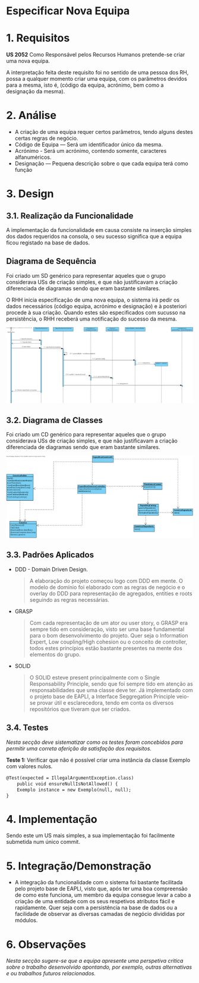  Especificar Nova Equipa
=======================================


# 1. Requisitos


**US 2052** Como Responsável pelos Recursos Humanos pretende-se criar uma nova equipa.

A interpretação feita deste requisito foi no sentido de uma pessoa dos RH, possa a qualquer momento criar uma
equipa, com os parâmetros devidos para a mesma, isto é, (código da equipa, acrónimo, bem como a designação da mesma).

# 2. Análise

- A criação de uma equipa requer certos parâmetros, tendo alguns destes certas regras de negócio.
- Código de Equipa — Será um identificador único da mesma.
- Acrónimo - Será um acrónimo, contendo somente, caracteres alfanuméricos.
- Designação — Pequena descrição sobre o que cada equipa terá como função


# 3. Design

## 3.1. Realização da Funcionalidade

A implementação da funcionalidade em causa consiste na inserção simples dos dados requeridos na consola, 
o seu sucesso significa que a equipa ficou registado na base de dados.

## Diagrama de Sequência ##

Foi criado um SD genérico para representar aqueles que o grupo considerava USs de criação simples, e que não 
justificavam a criação diferenciada de diagramas sendo que eram bastante similares.


O RHH inicia especificação de uma nova equipa, o sistema irá pedir os dados necessários (código equipa, 
acrónimo e designação) e à posteriori procede à sua criação. Quando estes são especificados com sucusso na persistência, 
o RHH receberá uma notificação do sucesso da mesma.

![SD_EspecificarGenerico.png](SD_EspecificarGenerico.png)
## 3.2. Diagrama de Classes

Foi criado um CD genérico para representar aqueles que o grupo considerava USs de criação simples, e que não 
justificavam a criação diferenciada de diagramas sendo que eram bastante similares.


![CD_EspecificarGenerico.png](CD_EspecificarGenerico.png)
## 3.3. Padrões Aplicados

* DDD - Domain Driven Design. 
    >A elaboração do projeto começou logo com DDD em mente. O modelo de domínio foi elaborado com as regras de negócio e o overlay do DDD para representação de agregados, entities e roots seguindo as regras necessárias.

* GRASP
  >Com cada representação de um ator ou user story, o GRASP era sempre tido em consideração, visto ser uma base fundamental para o bom desenvolvimento do projeto.
  > Quer seja o Information Expert, Low coupling/High cohesion ou o conceito de controller, todos estes princípios estão bastante presentes na mente dos elementos do grupo.
  
* SOLID
    > O SOLID esteve present principalmente com o Single Responsability Principle, sendo que foi sempre tido em atenção as responsabilidades que uma classe deve ter.
    >Já implementado com o projeto base de EAPLI, a Interface Seggregation Principle veio-se provar útil e esclarecedora, tendo em conta os diversos repositórios que tiveram que ser criados.
## 3.4. Testes 
*Nesta secção deve sistematizar como os testes foram concebidos para permitir uma correta aferição da satisfação dos requisitos.*

**Teste 1:** Verificar que não é possível criar uma instância da classe Exemplo com valores nulos.

	@Test(expected = IllegalArgumentException.class)
		public void ensureNullIsNotAllowed() {
		Exemplo instance = new Exemplo(null, null);
	}

# 4. Implementação

Sendo este um US mais simples, a sua implementação foi facilmente submetida num único commit. 


# 5. Integração/Demonstração

* A integração da funcionalidade com o sistema foi bastante facilitada pelo projeto base de EAPLI, visto que, após ter uma boa compreensão de como este funciona, um membro da equipa consegue levar a cabo a criação de uma entidade com os seus respetivos atributos fácil e rapidamente. 
Quer seja com a persistência na base de dados ou a facilidade de observar as diversas camadas de negócio divididas por módulos.
# 6. Observações

*Nesta secção sugere-se que a equipa apresente uma perspetiva critica sobre o trabalho desenvolvido apontando, por exemplo, outras alternativas e ou trabalhos futuros relacionados.*



